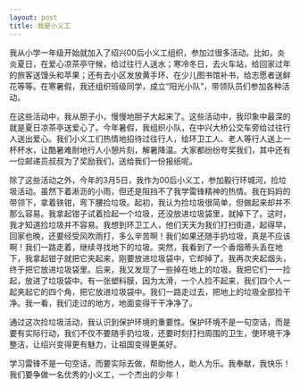 ```yaml
---
layout: post
title: 我是小义工
---
```



我从小学一年级开始就加入了绍兴00后小义工组织，参加过很多活动。比如，炎炎夏日，在爱心凉茶亭守候，给过往行人送水；寒冷冬日，去火车站，给回家过年的旅客送馒头和苹果；还有去小区发放黄手环、在少儿图书馆补书，给志愿者送鲜花等等。在寒暑假，我还组织班级同学，成立“阳光小队”，带领队员们参加各种活动。

在这些活动中，我从胆子小，慢慢地胆子大起来了。这些活动中，我印象中最深的就是夏日凉茶亭送爱心了。今年暑假，我组织小队，在中兴大桥公交车旁给过往行人送出爱心。我们小义工们热情地招待过往行人，给环卫工人、老人等行人送上一杯杯水，让酷暑难耐地行人小憩片刻，解暑降温。大家都纷纷夸奖我们，其中还有一位邮递员叔叔为了奖励我们，送给我们一份报纸呢。

除了这些活动之外，今年的3月5日，我作为00后小义工，参加毅行环城河，捡垃圾活动。虽然下着淅沥的小雨，但还是阻挡不了我学雷锋精神的热情。我在妈妈的带领下，拿着铁钳，弯下腰捡垃圾。起初，我认为捡垃圾很简单，但做起来却并不那么容易。我拿起钳子试着捡起一个垃圾，还没放进垃圾袋里，就掉下了。这时，我才知道捡垃圾并不容易。我想到环卫工人，他们天天为我们打扫街道，起得早，回家也晚，还要经受风吹雨打，多么辛苦啊！我们如果还随手扔垃圾，真是不应该啊！我们一路走着，继续寻找地下的垃圾。突然，我看到了一个香烟蒂头丢在地下，我拿起钳子就把它夹起来，刚要放进垃圾袋中，它却掉了。我再次夹起烟头，终于把它放进垃圾袋里。后来，我又发现了一些掉在地上的垃圾。我把它们一一捡起，放进了垃圾袋中。有一张塑料膜，因为太滑，一个人捡不起来，我们四个人一起夹起它的四个角，把它放进垃圾袋中。我们一路走过去，把地上的垃圾全部捡干净。我一看，我们走过的地方，地面变得干干净净了。

通过这次捡垃圾活动，我认识到保护环境的重要性。保护环境不是一句空话，而是要有实际行动，我们不仅不要随手扔垃圾，还要时刻打扫周围的卫生，使环境干净整洁，让绍兴变得更有魅力，让祖国变得更美好。

学习雷锋不是一句空话，而要实际去做，帮助他人，助人为乐。我奉献，我快乐！我们要争做一名优秀的小义工，一个杰出的少年！
